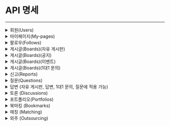 # API 명세

---
<details>
   <summary> 회원(Users) </summary>

# 회원 가입

---
## Request
```
/api/v1/auth/signup
```
## Body
```
{
    "email":"test@naver.com",
    "password":"qwer12!!",
    "nickname":"망곰이",
    "userType":"COMPANY",
    "userRole":"ROLE_USER",
    "profileImage":"",
    "introduce":"안녕하세요.딸기입니다.",
    "homeAddress":"전북 익산시 땡땡땡",
    "gitAddress":"https://github.com/yunseohhe",
    "blogAddress":"https://ysh2.tistory.com/"
}
```

## Response
```

```

</details>
<details>
   <summary> 마이페이지(My-pages) </summary>

| 담당자 | 진행상황 | method | 기능 | URL | request header | response header | request | response |
|-----|------|--------|----|-----|----------------|-----------------|---------|----------|
|     |      |        |    |     |                |                 |         |          |

</details>
<details>
   <summary> 팔로우(Follows) </summary>

| 담당자 | 진행상황 | method | 기능 | URL | request header | response header | request | response |
|-----|------|--------|----|-----|----------------|-----------------|---------|----------|
|     |      |        |    |     |                |                 |         |          |

</details>
<details>
   <summary> 게시글(Boards)(자유 게시판) </summary>

| 담당자 | 진행상황 | method | 기능 | URL | request header | response header | request | response |
|-----|------|--------|----|-----|----------------|-----------------|---------|----------|
|     |      |        |    |     |                |                 |         |          |

</details>
<details>
   <summary> 게시글(Boards)(공지) </summary>

| 담당자 | 진행상황 | method | 기능 | URL | request header | response header | request | response |
|-----|------|--------|----|-----|----------------|-----------------|---------|----------|
|     |      |        |    |     |                |                 |         |          |

</details>
<details>
   <summary> 게시글(Boards)(이벤트) </summary>

| 담당자 | 진행상황 | method | 기능 | URL | request header | response header | request | response |
|-----|------|--------|----|-----|----------------|-----------------|---------|----------|
|     |      |        |    |     |                |                 |         |          |

</details>
<details>
   <summary> 게시글(Boards)(1대1 문의) </summary>

| 담당자 | 진행상황 | method | 기능 | URL | request header | response header | request | response |
|-----|------|--------|----|-----|----------------|-----------------|---------|----------|
|     |      |        |    |     |                |                 |         |          |

</details>
<details>
   <summary> 신고(Reports) </summary>

| 담당자 | 진행상황 | method | 기능 | URL | request header | response header | request | response |
|-----|------|--------|----|-----|----------------|-----------------|---------|----------|
|     |      |        |    |     |                |                 |         |          |

</details>
<details>
   <summary> 질문(Questions) </summary>

| 담당자 | 진행상황 | method | 기능 | URL | request header | response header | request | response |
|-----|------|--------|----|-----|----------------|-----------------|---------|----------|
|     |      |        |    |     |                |                 |         |          |

</details>
<details>
   <summary> 답변 (자유 게시판, 답변, 1대1 문의, 질문에 적용 가능) </summary>

| 담당자 | method | 기능       | URL                                                 | request header             | response header                 | request                | response                                                                                                                                                                                                                                                                                                                                                  |
|-----|--------|----------|-----------------------------------------------------|----------------------------|---------------------------------|------------------------|-----------------------------------------------------------------------------------------------------------------------------------------------------------------------------------------------------------------------------------------------------------------------------------------------------------------------------------------------------------|
| 유태이 | POST   | 답변 생성    | /api/v1/questions/{question_id}/answers             | Authorization: BearerToken | Content-Type : application/json | { “content”: “답변 본문” } | { “code”: 200, “message”: “답변 등록이 완료되었습니다.”, “data”: { “id”: 답변ID, “content”: “답변 본문”, “created_at”: “2024-11-04”, “update_at”: “2024-11-04” } }                                                                                                                                                                                                          |  
| 유태이 | PUT    | 답변 수정    | /api/v1/questions/{question_id}/answers/{answer_id} | Authorization: BearerToken | Content-Type : application/json | { “content”: “답변 본문” } | { “code”: 200, “message”: “답변 수정이 완료되었습니다.”, “data”: { “id”: 답변ID, “content”: “수정된 답변 본문”, “created_at”: “2024-11-02”, “update_at”: “2024-11-04” } }                                                                                                                                                                                                      |  
| 유태이 | GET    | 답변 다건 조회 | /api/v1/questions/{question_id}/answers             |                            | Content-Type : application/json |                        | { “code”: 200, “message”: “답변 조회가 완료되었습니다.”, “data”: [ { “id”: 답변ID, “content”: “답변 본문”, “created_at”: “2024-11-04”, “update_at”: “2024-11-04” }, { “id”: 답변ID, “content”: “답변 본문”, “created_at”: “2024-11-04”, “update_at”: “2024-11-04” }, ] }                                                                                                          |  
| 유태이 | GET    | 답변 단건 조회 | /api/v1/questions/{question_id}/answers/{answer_id} |                            | Content-Type : application/json |                        | { “code”: 200, “message”: “답변 단건 조회가 완료되었습니다.”, “data”: [ { “id”: 답변ID, “content”: “답변 본문”, “created_at”: “2024-11-04”, “update_at”: “2024-11-04” }, { “id”: 답변ID, “content”: “답변 본문”, “created_at”: “2024-11-04”, “update_at”: “2024-11-04”, “applies”: { “id”: 답변ID, “content”: “답변 본문”, “created_at”: “2024-11-04”, “update_at”: “2024-11-04” } }, ] } |  
| 유태이 | DELETE | 답변 삭제    | /api/v1/questions/{question_id}/answers/{answer_id} | Authorization: BearerToken | Content-Type : application/json |                        | { “code”: 200, “message”: “답변 삭제가 완료되었습니다.”                                                                                                                                                                                                                                                                                                               |  

</details>
<details>
   <summary> 토론 (Discussions) </summary>

| 담당자 | method | 기능 | URL | request header | response header | request | response |
|-----|--------|----|-----|----------------|-----------------|---------|----------|
| 최욱연 |        |    |     |                |                 |         |          |

</details>
<details>
   <summary> 포트폴리오(Portfolios) </summary>

| 담당자 | method | 기능       | URL                               | request header                    | response header | request | response                                                                                                                                                                                                                                                   |
|-----|--------|----------|-----------------------------------|-----------------------------------|-----------------|---------|------------------------------------------------------------------------------------------------------------------------------------------------------------------------------------------------------------------------------------------------------------|
| 김경민 | GET    | 포트폴리오 조회 | /api/v1/portfolios/{portfolio_id} | Authorization: Bearer <JWT Token> |                 |         | { ”code” : 200, ”message” : “success”, ”data” : { “portfolioId”: 1, “userId” : 1, “title” : “example”, “content” : “example”, “skill” : “Java”, “work_experience” : 3, “area” : “Seoul”, “project_history” : “project_hisotrys…”, “work_type” : “재택근무” } } |
| 김경민 | POST   | 포트폴리오 생성 | /api/v1/portfolios                | Authorization: Bearer <JWT Token> |                 |         | { ”code” : 200, ”message” : “요청에 성공 하였습니다”, ”data” : null }                                                                                                                                                                                                |
| 김경민 | PUT    | 포트폴리오 수정 | /api/v1/portfolios/{portfolio_id} | Authorization: Bearer <JWT Token> |                 |         | { ”code” : 200, ”message” : “요청에 성공 하였습니다”, ”data” : null }                                                                                                                                                                                                |
| 김경민 | DELETE | 포트폴리오 삭제 | /api/v1/portfolios/{portfolio_id} | Authorization: Bearer <JWT Token> |                 |         | { ”code” : 200, ”message” : “요청에 성공 하였습니다”, ”data” : null }                                                                                                                                                                                                |

</details>
<details>
   <summary> 북마킹 (Bookmarks) </summary>

| 담당자 | method | 기능         | URL               | request header                    | response header | request | response                                                           |
|-----|--------|------------|-------------------|-----------------------------------|-----------------|---------|--------------------------------------------------------------------|
| 김경민 | GET    | 본인의 북마킹 조회 | /api/v1/bookmarks | Authorization: Bearer <JWT Token> |                 |         | { ”code” : 200, ”message” : “요청에 성공 하였습니다”, ”data” : [1,2,3,4,5] } |
| 김경민 | POST   | 북마킹 생성     | /api/v1/bookmarks | Authorization: Bearer <JWT Token> |                 |         | { ”code” : 201, ”message” : “요청에 성공 하였습니다”, ”data” : null }        |
| 김경민 | DELETE | 북마킹 삭제     | /api/v1/bookmarks | Authorization: Bearer <JWT Token> |                 |         | { ”code” : 201, ”message” : “요청에 성공 하였습니다”, ”data” : null }        |

</details>
<details>
   <summary> 매칭 (Matching) </summary>

| 담당자 | method | 기능    | URL                             | request header                    | response header | request                                    | response                                                                           |
|-----|--------|-------|---------------------------------|-----------------------------------|-----------------|--------------------------------------------|------------------------------------------------------------------------------------|
| 김경민 | GET    | 매칭 조회 | /api/v1/Matchings/{matching_id} | Authorization: Bearer <JWT Token> |                 |                                            | { ”code” : 200, ”message” : “요청에 성공 하였습니다”, ”data” : { “status” : “connection” } } | 
| 김경민 | POST   | 매칭 생성 | /api/v1/Matchings               | Authorization: Bearer <JWT Token> |                 | { “portfolioId” : 1, “outsourcingId” : 1 } | { ”code” : 200, ”message” : “요청에 성공 하였습니다”, ”data” : null }                        |
| 김경민 | PUT    | 매칭 수정 | /api/v1/Matchings/{matching_id} | Authorization: Bearer <JWT Token> |                 | { “status” : “dis connection” }            | { ”code” : 200, ”message” : “요청에 성공 하였습니다”, ”data” : null }                        |  
| 김경민 | DELETE | 매칭 삭제 | /api/v1/Matchings/{matching_id} | Authorization: Bearer <JWT Token> |                 |                                            | { ”code” : 200, ”message” : “요청에 성공 하였습니다”, ”data” : null }                        |

</details>
<details>
   <summary> 외주 (Outsourcing) </summary>

| 담당자 | method | 기능    | URL                                   | request header                    | response header | request                                                                                                                                                                                                                                                                                                         | response                                                    |
|-----|--------|-------|---------------------------------------|-----------------------------------|-----------------|-----------------------------------------------------------------------------------------------------------------------------------------------------------------------------------------------------------------------------------------------------------------------------------------------------------------|-------------------------------------------------------------|
| 김경민 | GET    | 외주 조회 | /api/v1/outsourcings/{outsourcing_id} | Authorization: Bearer <JWT Token> |                 |                                                                                                                                                                                                                                                                                                                 | { ”code” : 200, ”message” : “요청에 성공 하였습니다”, ”data” : null } |
| 김경민 | POST   | 외주 생성 | /api/v1/outsourcings                  | Authorization: Bearer <JWT Token> |                 | { “outsourctingId”: 1, “userId” : 1, “title” : “example”, “content” : “example”, “preferential” : “Java 잘하는 사람 우대”, “work_type” : “재택근무” “skill” : “Java”, “price” : 1,000,000 “dead_line” : 2024-01-02, “start_date” : 2024-01-01 “area” : “Seoul”, “period” : “6개월”, “area” : “Seoul”, “skill” : “java” }     |                                                             |
| 김경민 | PUT    | 외주 수정 | /api/v1/outsourcings/{outsourcing_id} | Authorization: Bearer <JWT Token> |                 | { “outsourctingId”: 2, “userId” : 2, “title” : “example1”, “content” : “example1”, “preferential” : “Java 1잘하는 사람 우대”, “work_type” : “재택근무1” “skill” : “Java”, “price” : 1,000,000 “dead_line” : 2024-01-02, “start_date” : 2024-01-01 “area” : “Seoul”, “period” : “6개월”, “area” : “Seoul”, “skill” : “java” } | { ”code” : 200, ”message” : “요청에 성공 하였습니다”, ”data” : null } |
| 김경민 | DELETE | 외주 삭제 | /api/v1/outsourcings/{outsourcing_id} | Authorization: Bearer <JWT Token> |                 |                                                                                                                                                                                                                                                                                                                 | { ”code” : 200, ”message” : “요청에 성공 하였습니다”, ”data” : null } |

</details>